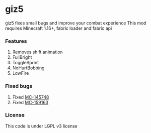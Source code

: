 # giz5
giz5 fixes small bugs and improve your combat experience
This mod requires Minecraft 1.16+, fabric loader and fabric api

### Features
1. Removes shift animation
2. FullBright
3. ToggleSprint
4. NoHurtBobbing
5. LowFire

### Fixed bugs
1. Fixed [MC-145748](https://bugs.mojang.com/browse/MC-145748)
2. Fixed [MC-159163](https://bugs.mojang.com/browse/MC-159163)

### License
This code is under LGPL v3 license
